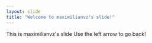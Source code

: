 ```yaml
---
layout: slide
title: "Welcome to maximilianvz's slide!"
---
```

This is maximilianvz's slide
Use the left arrow to go back!

